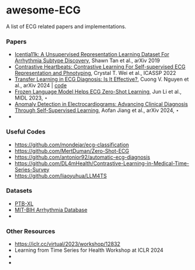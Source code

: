 # awesome-ECG
A list of ECG related papers and implementations.

### Papers

- [Icentia11k: A Unsupervised Representation Learning Dataset For Arrhythmia Subtype Discovery](https://arxiv.org/abs/1910.09570), Shawn Tan et al., arXiv 2019
- [Contrastive Heartbeats: Contrastive Learning For Self-supervised ECG Representation and Phnotyping](https://ieeexplore.ieee.org/document/9746887/), Crystal T. Wei et al., ICASSP 2022
- [Transfer Learning in ECG Diagnosis: Is It Effective?](https://arxiv.org/abs/2402.02021), Cuong V. Nguyen et al., arXiv 2024 | [code](https://github.com/cuongvng/transfer-learning-ecg-diagnosis)
- [Frozen Language Model Helps ECG Zero-Shot Learning](https://arxiv.org/abs/2303.12311), Jun Li et al., MIDL 2023, $\star$
- [Anomaly Detection in Electrocardiograms: Advancing Clinical Diagnosis Through Self-Supervised Learning](https://arxiv.org/abs/2404.04935), Aofan Jiang et al., arXiv 2024, $\star$
- 


### Useful Codes
- https://github.com/mondejar/ecg-classification
- https://github.com/MertDuman/Zero-Shot-ECG
- https://github.com/antonior92/automatic-ecg-diagnosis
- https://github.com/DL4mHealth/Contrastive-Learning-in-Medical-Time-Series-Survey
- https://github.com/liaoyuhua/LLM4TS


### Datasets
- [PTB-XL](https://physionet.org/content/ptb-xl/1.0.3/)
- [MIT-BIH Arrhythmia Database](https://physionet.org/content/mitdb/1.0.0/)
- 

### Other Resources
- https://iclr.cc/virtual/2023/workshop/12832
- Learning from Time Series for Health Workshop at ICLR 2024
- 
- 